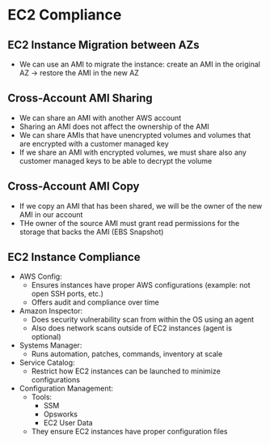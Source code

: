 # EC2 Compliance

## EC2 Instance Migration between AZs

- We can use an AMI to migrate the instance: create an AMI in the original AZ -> restore the AMI in the new AZ

## Cross-Account AMI Sharing

- We can share an AMI with another AWS account
- Sharing an AMI does not affect the ownership of the AMI
- We can share AMIs that have unencrypted volumes and volumes that are encrypted with a customer managed key
- If we share an AMI with encrypted volumes, we must share also any customer managed keys to be able to decrypt the volume

## Cross-Account AMI Copy

- If we copy an AMI that has been shared, we will be the owner of the new AMI in our account
- THe owner of the source AMI must grant read permissions for the storage that backs the AMI (EBS Snapshot)

## EC2 Instance Compliance

- AWS Config:
    - Ensures instances have proper AWS configurations (example: not open SSH ports, etc.)
    - Offers audit and compliance over time
- Amazon Inspector:
    - Does security vulnerability scan from within the OS using an agent
    - Also does network scans outside of EC2 instances (agent is optional)
- Systems Manager:
    - Runs automation, patches, commands, inventory at scale
- Service Catalog:
    - Restrict how EC2 instances can be launched to minimize configurations
- Configuration Management:
    - Tools: 
        - SSM
        - Opsworks
        - EC2 User Data
    - They ensure EC2 instances have proper configuration files


